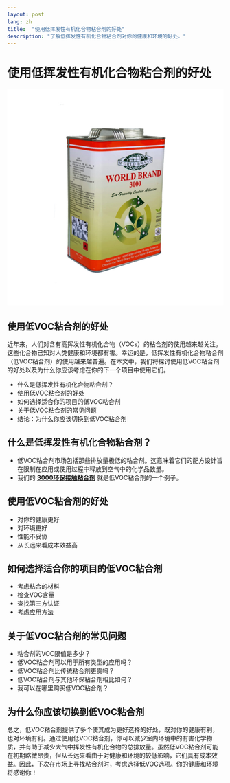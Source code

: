 ```yaml
---
layout: post
lang: zh
title:  "使用低挥发性有机化合物粘合剂的好处"
description: "了解低挥发性有机化合物粘合剂对你的健康和环境的好处。"
---
```

# 使用低挥发性有机化合物粘合剂的好处
![3000](/images/24@2x.jpg "3000")

## 使用低VOC粘合剂的好处
近年来，人们对含有高挥发性有机化合物（VOCs）的粘合剂的使用越来越关注。这些化合物已知对人类健康和环境都有害。幸运的是，低挥发性有机化合物粘合剂（低VOC粘合剂）的使用越来越普遍。在本文中，我们将探讨使用低VOC粘合剂的好处以及为什么你应该考虑在你的下一个项目中使用它们。

* 什么是低挥发性有机化合物粘合剂？
* 使用低VOC粘合剂的好处
* 如何选择适合你的项目的低VOC粘合剂
* 关于低VOC粘合剂的常见问题
* 结论：为什么你应该切换到低VOC粘合剂

## 什么是低挥发性有机化合物粘合剂？
* 低VOC粘合剂市场包括那些排放量极低的粘合剂。这意味着它们的配方设计旨在限制在应用或使用过程中释放到空气中的化学品数量。
* 我们的 [__3000环保接触粘合剂__](/products/3000.html) 就是低VOC粘合剂的一个例子。

## 使用低VOC粘合剂的好处
* 对你的健康更好
* 对环境更好
* 性能不妥协
* 从长远来看成本效益高

## 如何选择适合你的项目的低VOC粘合剂
* 考虑粘合的材料
* 检查VOC含量
* 查找第三方认证
* 考虑应用方法

## 关于低VOC粘合剂的常见问题
* 粘合剂的VOC限值是多少？
* 低VOC粘合剂可以用于所有类型的应用吗？
* 低VOC粘合剂比传统粘合剂更贵吗？
* 低VOC粘合剂与其他环保粘合剂相比如何？
* 我可以在哪里购买低VOC粘合剂？

## 为什么你应该切换到低VOC粘合剂
总之，低VOC粘合剂提供了多个使其成为更好选择的好处，既对你的健康有利，也对环境有利。通过使用低VOC粘合剂，你可以减少室内环境中的有害化学物质，并有助于减少大气中挥发性有机化合物的总排放量。虽然低VOC粘合剂可能在初期略微昂贵，但从长远来看由于对健康和环境的较低影响，它们具有成本效益。因此，下次在市场上寻找粘合剂时，考虑选择低VOC选项。你的健康和环境将感谢你！
